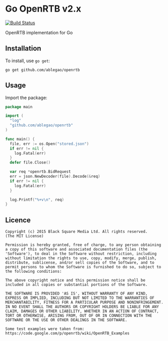 # Go OpenRTB v2.x

[![Build Status](https://travis-ci.org/ablegao/openrtb.svg?branch=master)](https://travis-ci.org/ablegao/openrtb)

OpenRTB implementation for Go

## Installation

To install, use `go get`:

```shell
go get github.com/ablegao/openrtb
```

## Usage

Import the package:

```go
package main

import (
  "log"
  "github.com/ablegao/openrtb"
)

func main() {
  file, err := os.Open("stored.json")
  if err != nil {
    log.Fatal(err)
  }
  defer file.Close()

  var req *openrtb.BidRequest
  err = json.NewDecoder(file).Decode(&req)
  if err != nil {
    log.Fatal(err)
  }

  log.Printf("%+v\n", req)
}
```

## Licence

    Copyright (c) 2015 Black Square Media Ltd. All rights reserved.
    (The MIT License)

    Permission is hereby granted, free of charge, to any person obtaining
    a copy of this software and associated documentation files (the
    'Software'), to deal in the Software without restriction, including
    without limitation the rights to use, copy, modify, merge, publish,
    distribute, sublicense, and/or sell copies of the Software, and to
    permit persons to whom the Software is furnished to do so, subject to
    the following conditions:

    The above copyright notice and this permission notice shall be
    included in all copies or substantial portions of the Software.

    THE SOFTWARE IS PROVIDED 'AS IS', WITHOUT WARRANTY OF ANY KIND,
    EXPRESS OR IMPLIED, INCLUDING BUT NOT LIMITED TO THE WARRANTIES OF
    MERCHANTABILITY, FITNESS FOR A PARTICULAR PURPOSE AND NONINFRINGEMENT.
    IN NO EVENT SHALL THE AUTHORS OR COPYRIGHT HOLDERS BE LIABLE FOR ANY
    CLAIM, DAMAGES OR OTHER LIABILITY, WHETHER IN AN ACTION OF CONTRACT,
    TORT OR OTHERWISE, ARISING FROM, OUT OF OR IN CONNECTION WITH THE
    SOFTWARE OR THE USE OR OTHER DEALINGS IN THE SOFTWARE.

    Some test examples were taken from:
    https://code.google.com/p/openrtb/wiki/OpenRTB_Examples

